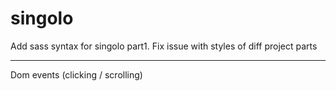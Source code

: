 # singolo

Add sass syntax for singolo part1. 
Fix issue with styles of diff project parts

_______


Dom events (clicking / scrolling)

